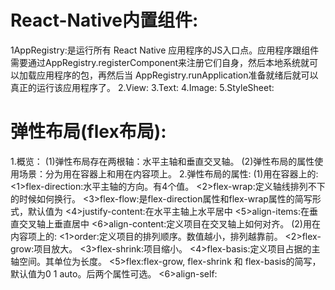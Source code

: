 
# React-Native内置组件:
1AppRegistry:是运行所有 React Native 应用程序的JS入口点。应用程序跟组件需要通过AppRegistry.registerComponent来注册它们自身，然后本地系统就可以加载应用程序的包，再然后当 AppRegistry.runApplication准备就绪后就可以真正的运行该应用程序了。
2.View:
3.Text:
4.Image:
5.StyleSheet:

# 弹性布局(flex布局):
1.概览：
  (1)弹性布局存在两根轴：水平主轴和垂直交叉轴。
  (2)弹性布局的属性使用场景：分为用在容器上和用在内容项上。
2.弹性布局的属性:
  (1)用在容器上的:
     <1>flex-direction:水平主轴的方向。有4个值。
     <2>flex-wrap:定义轴线排列不下的时候如何换行。
     <3>flex-flow:是flex-direction属性和flex-wrap属性的简写形式，默认值为
     <4>justify-content:在水平主轴上水平居中
     <5>align-items:在垂直交叉轴上垂直居中
     <6>align-content:定义项目在交叉轴上如何对齐。
  (2)用在内容项上的:
     <1>order:定义项目的排列顺序。数值越小，排列越靠前。
     <2>flex-grow:项目放大。
     <3>flex-shrink:项目缩小。
     <4>flex-basis:定义项目占据的主轴空间。其单位为长度。
     <5>flex:flex-grow, flex-shrink 和 flex-basis的简写，默认值为0 1 auto。后两个属性可选。
     <6>align-self:

